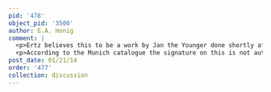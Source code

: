 ```yaml
---
pid: '478'
object_pid: '3500'
author: E.A. Honig
comment: |
  <p>Ertz believes this to be a work by Jan the Younger done shortly after he took over his father's studio in the late 1620s. It would be quite possible that the painting, a variant of an earlier work by his father (Ertz 1979 #114), was left incomplete in the studio like many other works and finished by Jan the younger; the closeness in size between the two argues for a connection in manufacture rather than a later pastiche using drawings, I would think. The present work could also have been executed in the studio at the same time as the other, though. </p>
  <p>According to the Munich catalogue the signature on this is not autograph and the piece is probably a studio work. This seems plausible to me. They do not agree with Ertz's suggested attribution to Jan the Younger; see Munich 2013, p. 268</p>
post_date: 01/21/14
order: '477'
collection: discussion
---
```

